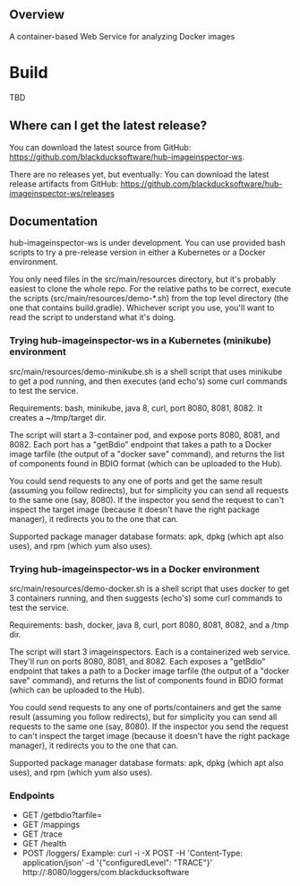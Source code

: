 ## Overview ##
A container-based Web Service for analyzing Docker images

# Build #
TBD

## Where can I get the latest release? ##
You can download the latest source from GitHub: https://github.com/blackducksoftware/hub-imageinspector-ws. 

There are no releases yet, but eventually:
You can download the latest release artifacts from GitHub: https://github.com/blackducksoftware/hub-imageinspector-ws/releases

## Documentation ##
hub-imageinspector-ws is under development. You can use provided bash scripts to try a pre-release version in either a Kubernetes or a Docker environment.

You only need files in the src/main/resources directory, but it's probably easiest to clone the whole repo. For the relative paths to be correct, execute the scripts (src/main/resources/demo-*.sh) from the top level directory (the one that contains build.gradle). Whichever script you use, you'll want to read the script to understand what it's doing.

### Trying hub-imageinspector-ws in a Kubernetes (minikube) environment ##

src/main/resources/demo-minikube.sh is a shell script that uses minikube to get a pod running, and then executes (and echo's) some curl commands to test the service.

Requirements: bash, minikube, java 8, curl, port 8080, 8081, 8082. It creates a ~/tmp/target dir.

The script will start a 3-container pod, and expose ports 8080, 8081, and 8082. Each port has a "getBdio" endpoint that takes a path to a Docker image tarfile (the output of a "docker save" command), and returns the list of components found in BDIO format (which can be uploaded to the Hub). 

You could send requests to any one of ports and get the same result (assuming you follow redirects), but for simplicity you can send all requests to the same one (say, 8080). If the inspector you send the request to can't inspect the target image (because it doesn't have the right package manager), it redirects you to the one that can.

Supported package manager database formats: apk, dpkg (which apt also uses), and rpm (which yum also uses). 


### Trying hub-imageinspector-ws in a Docker environment ###

src/main/resources/demo-docker.sh is a shell script that uses docker to get 3 containers running, and then suggests (echo's) some curl commands to test the service.

Requirements: bash, docker, java 8, curl, port 8080, 8081, 8082, and a /tmp dir.

The script will start 3 imageinspectors. Each is a containerized web service. They'll run on ports 8080, 8081, and 8082. Each exposes a "getBdio" endpoint that takes a path to a Docker image tarfile (the output of a "docker save" command), and returns the list of components found in BDIO format (which can be uploaded to the Hub). 

You could send requests to any one of ports/containers and get the same result (assuming you follow redirects), but for simplicity you can send all requests to the same one (say, 8080). If the inspector you send the request to can't inspect the target image (because it doesn't have the right package manager), it redirects you to the one that can.

Supported package manager database formats: apk, dpkg (which apt also uses), and rpm (which yum also uses). 

### Endpoints ###


* GET /getbdio?tarfile=<path to save Docker image>
* GET /mappings
* GET /trace
* GET /health
* POST /loggers/<logger>  Example: curl -i -X POST -H 'Content-Type: application/json' -d '{"configuredLevel": "TRACE"}' http://<IP>:8080/loggers/com.blackducksoftware

